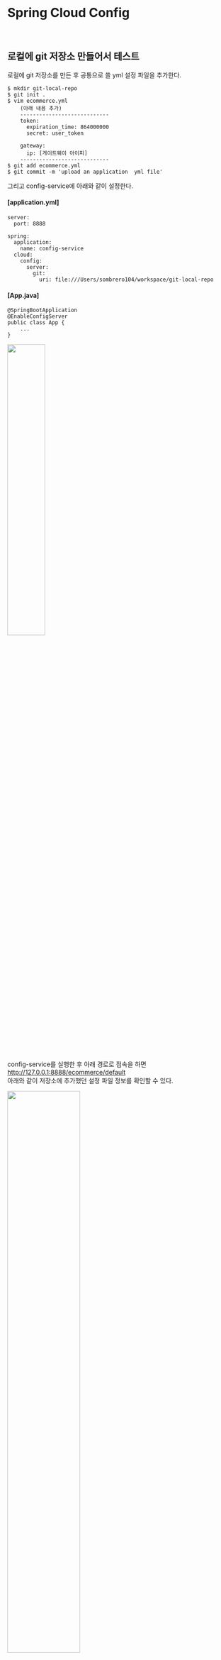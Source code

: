 <br/>

# Spring Cloud Config
<br/>

## 로컬에 git 저장소 만들어서 테스트 
로컬에 git 저장소를 만든 후 공통으로 쓸 yml 설정 파일을 추가한다. <br/>
~~~
$ mkdir git-local-repo
$ git init .
$ vim ecommerce.yml 
    (아래 내용 추가) 
    ----------------------------
    token:
      expiration_time: 864000000
      secret: user_token
    
    gateway:
      ip: [게이트웨이 아이피]
    ----------------------------
$ git add ecommerce.yml
$ git commit -m 'upload an application  yml file'
~~~

그리고 config-service에 아래와 같이 설정한다. <br/>
#### [application.yml]
~~~
server:
  port: 8888

spring:
  application:
    name: config-service
  cloud:
    config:
      server:
        git:
          uri: file:///Users/sombrero104/workspace/git-local-repo
~~~
#### [App.java]
~~~
@SpringBootApplication
@EnableConfigServer
public class App {
    ...
}
~~~

<img src="./images/git_local_repo.png" width="41%" /><br/>

config-service를 실행한 후 아래 경로로 접속을 하면 <br/>
http://127.0.0.1:8888/ecommerce/default <br/>
아래와 같이 저장소에 추가했던 설정 파일 정보를 확인할 수 있다. <br/>

<img src="./images/ecommerce_default.png" width="57%" /><br/>
<br/><br/>

## user-service 에 연동 

#### [pom.xml]
~~~
<dependency>
    <groupId>org.springframework.cloud</groupId>
    <artifactId>spring-cloud-starter-config</artifactId>
</dependency>
<dependency>
    <groupId>org.springframework.cloud</groupId>
    <artifactId>spring-cloud-starter-bootstrap</artifactId>
</dependency>
~~~

#### [bootstrap.yml]
~~~
spring:
  cloud:
    config:
      uri: http://127.0.0.1:8888
      name: ecommerce
~~~

#### [실행 결과 Bootstrap 로그]
<img src="./images/config_service_bootstrap_log.png" width="60%" /><br/>

#### [실행 결과 Config 정보 확인]
<img src="./images/config_service_test_result.png" width="60%" /><br/>
<br/><br/>

## Configuration 갱신 방법
- 서버 재기동 
- Spring Boot Actuator refresh 
    - 재기동 없이 갱신 가능 
    - Application 상태, 모니터링 
    - Metric 수집을 위한 Http End point 제공 
    - user-service에 Spring Boot Actuator 의존성 추가 <br/>
    #### [user-service - pom.xml]
    ~~~
    <dependency>
        <groupId>org.springframework.boot</groupId>
        <artifactId>spring-boot-starter-actuator</artifactId>
    </dependency>
    ~~~
    #### [user-service - application.yml]
    ~~~
      management:
        endpoints:
          web:
            exposure:
              include: refresh, health, beans, busrefresh, info, metrics, prometheus
    ~~~
    테스트를 하기 위해 공통으로 사용하는 ecommerce.yml 파일을 수정한 후 <br/>
    git-local-repo 로컬 리파지토리에 커밋한다. <br/>
    그리고 http://127.0.0.1:8000/user-service/actuator/refresh (POST) 로 요청을 보내면 <br/>
    아래와 같이 응답으로 어떤 내용이 변경되었는지 확인할 수 있으며, <br/>
    
    <img src="./images/request_actuator_refresh.png" width="50%" /><br/>
    
    user-service 를 재기동하지 않아도 해당 변경 내용이 반영된 것을 확인할 수 있다. <br/>
    
    <img src="./images/after_actuator_refresh_config.png" width="56%" /><br/>
    
    하지만 서비스 마다 refresh 를 호출해줘야 하는 번거로움이 있다. <br/>
    
- Spring cloud bus 사용 (Actuator 보다 효율적) <br/>
    - 분산 시스템의 노드를 경량 메시지 브로커와 연결
    - 상태 및 구성에 대한 변경 사항을 연결된 노드에게 전달(Broadcast)
<br/>

> #### AMQP (Advanced Message Queuing Protocol)
> - 메시지 지향 미들웨어를 위한 개방형 표준 응용 계층 프로토콜
> - 메시지 지향, 큐잉, 라우팅(P2P, Publisher-Subscriber), 신뢰성, 보안
> - Erlang, RebbitMQ 에서 사용

> #### Kafka 프로젝트
> - Apache Software Foundation 이 Scalar 언어로 개발한 오픈 소스 메시지 브로커 프로젝트
> - 분산형 스트리밍 플랫폼
> - 대용량의 데이터를 처리 가능한 메시징 시스템 

> #### RabbitMQ vs Kafka
> - RabbitMQ (좀 더 적은 데이터를 안전하게 전달 보장)
>   - 메시지 브로커 
>   - 초당 20+ 메시지를 소비자에게 전달
>   - 메시지 전달 보장, 시스템 간 메시지 전달
>   - 브로커, 소비자 중심 
> - Kafka (대용량 데이터를 빠른 시간에 처리)
>   - 초당 100k+ 이상의 이벤트 처리
>   - Pub/Sub, Topic 에 메시지 전달
>   - Ack를 기다리지 않고 전달 가능
>   - 생산자 중심 
> 
> https://www.confluent.io/blog/kafka-fastest-messaging-system/ <br/>

<br/><br/>

## 프로파일 적용
ecommerce.yml 파일을 프로파일을 다르게 하여 새로 추가한다. <br/>
> 테스트를 위해서 임시로 프로파일을 다르게(시크릿 값을 다르게) 설정했는데 <br/>
> 요청으로 받은 JWT 토큰으로 gateway-service 에서 인가(Authorization)를 하고 <br/>
> user-service 에서 인증(Authentication)을 하고 있기 때문에 <br/>
> 인가/인증이 필요한 user-service API 를 사용하기 위해서는 <br/>
> gateway-service 와 user-service 의 시크릿 값이 같도록 같은 프로파일을 사용해야 한다. <br/>

<img src="./images/config_profile.png" width="25%" /><br/>

#### [gateway-service]
<img src="./images/config_profile_gateway_service_01.png" width="26%" /><br/>

<img src="./images/config_profile_gateway_service_02.png" width="61%" /><br/>

#### [user-service]

<img src="./images/config_profile_user_service_01.png" width="27%" /><br/>

<img src="./images/config_profile_user_service_02.png" width="62%" /><br/>
<br/><br/>

## 깃헙 원격 저장소 사용 시 
~~~
spring:
  application:
    name: config-service
  cloud:
    config:
      server:
        git:
#          uri: file:///Users/sombrero104/workspace/git-local-repo
          uri: https://github.com/sombrero104/springcloud-config.git
#          username:
#          password:
~~~

<br/><br/><br/><br/>

